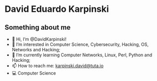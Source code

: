 # David Eduardo Karpinski
## Something about me

- 👋 Hi, I’m @DavidKarpinski!
- 👀 I’m interested in Computer Science, Cybersecurity, Hacking, OS, Networks and Hacking;
- 🌱 I’m currently learning Computer Networks, Linux, Perl, Python and Hacking;
- 📫 How to reach me: karpinski.david@tuta.io
- 💻 Computer Science
